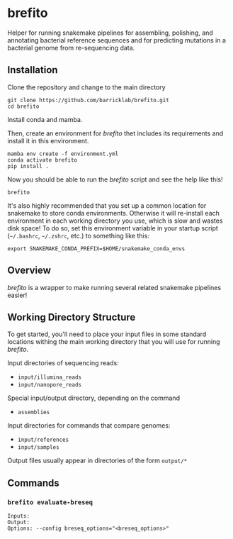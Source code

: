 # brefito

Helper for running snakemake pipelines for assembling, polishing, and annotating bacterial reference sequences and for predicting mutations in a bacterial genome from re-sequencing data.

## Installation

Clone the repository and change to the main directory
```
git clone https://github.com/barricklab/brefito.git
cd brefito
```

Install conda and mamba.

Then, create an environment for _brefito_ thet includes its requirements and install it in this environment.

```
mamba env create -f environment.yml
conda activate brefito
pip install .
```

Now you should be able to run the _brefito_ script and see the help like this!
```
brefito
```

It's also highly recommended that you set up a common location for snakemake to store conda environments. Otherwise it will re-install each environment in each working directory you use, which is slow and wastes disk space! To do so, set this environment variable in your startup script (`~/.bashrc`, `~/.zshrc`, etc.) to something like this:
```
export SNAKEMAKE_CONDA_PREFIX=$HOME/snakemake_conda_envs
```

## Overview

_brefito_ is a wrapper to make running several related snakemake pipelines easier!

## Working Directory Structure

To get started, you'll need to place your input files in some standard locations withing the main working directory that you will use for running _brefito_.

Input directories of sequencing reads:
* `input/illumina_reads`
* `input/nanopore_reads`

Special input/output directory, depending on the command
* `assemblies`

Input directories for commands that compare genomes:
* `input/references`
* `input/samples`

Output files usually appear in directories of the form `output/*`

## Commands

### `brefito evaluate-breseq`
```
Inputs:
Output:
Options: --config breseq_options="<breseq_options>"
```